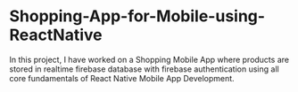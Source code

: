 # Shopping-App-for-Mobile-using-ReactNative
In this project, I have worked on a Shopping Mobile App where products are stored in realtime firebase database with firebase authentication using all core fundamentals of React Native Mobile App Development.

